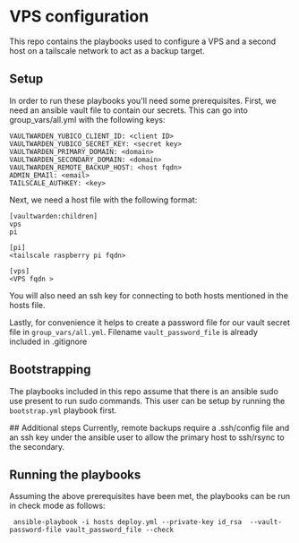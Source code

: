# VPS configuration
This repo contains the playbooks used to configure a VPS and a second host on a tailscale network to act as a backup target.

## Setup
In order to run these playbooks you'll need some prerequisites. First, we need an ansible vault file
to contain our secrets. This can go into group_vars/all.yml with the following keys:

```
VAULTWARDEN_YUBICO_CLIENT_ID: <client ID>
VAULTWARDEN_YUBICO_SECRET_KEY: <secret key>
VAULTWARDEN_PRIMARY_DOMAIN: <domain>
VAULTWARDEN_SECONDARY_DOMAIN: <domain>
VAULTWARDEN_REMOTE_BACKUP_HOST: <host fqdn>
ADMIN_EMAIl: <email>
TAILSCALE_AUTHKEY: <key>
```

Next, we need a host file with the following format:

```
[vaultwarden:children]
vps
pi

[pi]
<tailscale raspberry pi fqdn>

[vps]
<VPS fqdn >
```

You will also need an ssh key for connecting to both hosts mentioned in the hosts file. 

Lastly, for convenience it helps to create a password file for our vault secret file in ```group_vars/all.yml```. Filename ```vault_password_file``` is already included in .gitignore

## Bootstrapping
The playbooks included in this repo assume that there is an ansible sudo use present to run sudo commands. 
This user can be setup by running the ```bootstrap.yml``` playbook first. 


## Additional steps
Currently, remote backups require a .ssh/config file and an ssh key under the ansible user
to allow the primary host to ssh/rsync to the secondary.


## Running the playbooks
Assuming the above prerequisites have been met, the playbooks can be run in check mode as follows:

``` ansible-playbook -i hosts deploy.yml --private-key id_rsa  --vault-password-file vault_password_file --check```